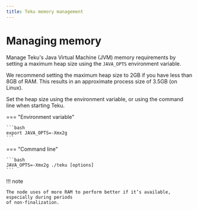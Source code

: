 ```yaml
---
title: Teku memory management
---
```


# Managing memory

Manage Teku's Java Virtual Machine (JVM) memory requirements by setting a maximum heap size
using the `JAVA_OPTS` environment variable.

We recommend setting the maximum heap size to 2GB if you have less than 8GB of RAM. This results in
an approximate process size of 3.5GB (on Linux).

Set the heap size using the environment variable, or using the command line when starting Teku.

=== "Environment variable"

    ```bash
    export JAVA_OPTS=-Xmx2g
    ```

=== "Command line"

    ```bash
    JAVA_OPTS=-Xmx2g ./teku [options]
    ```

!!! note

    The node uses of more RAM to perform better if it’s available, especially during periods
    of non-finalization.